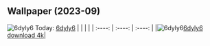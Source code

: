 ## Wallpaper (2023-09)
![6dyly6](https://w.wallhaven.cc/full/6d/wallhaven-6dyly6.png) Today: [6dyly6](https://th.wallhaven.cc/small/6d/6dyly6.jpg)
|      |      |      |
| :----: | :----: | :----: |
|![6dyly6](https://th.wallhaven.cc/small/6d/6dyly6.jpg)[6dyly6 download 4k](https://wallhaven.cc/w/6dyly6)|
